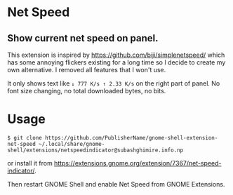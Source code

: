 Net Speed
=========

Show current net speed on panel.
--------------------------------

This extension is inspired by <https://github.com/biji/simplenetspeed/> which has some annoying flickers existing for a long time so I decide to create my own alternative. I removed all features that I won't use.

It only shows text like `↓ 777 K/s ↑ 2.33 K/s` on the right part of panel. No font size changing, no total downloaded bytes, no bits.

# Usage

```
$ git clone https://github.com/PublisherName/gnome-shell-extension-net-speed ~/.local/share/gnome-shell/extensions/netspeedindicator@subashghimire.info.np
```

or install it from <https://extensions.gnome.org/extension/7367/net-speed-indicator/>.

Then restart GNOME Shell and enable Net Speed from GNOME Extensions.